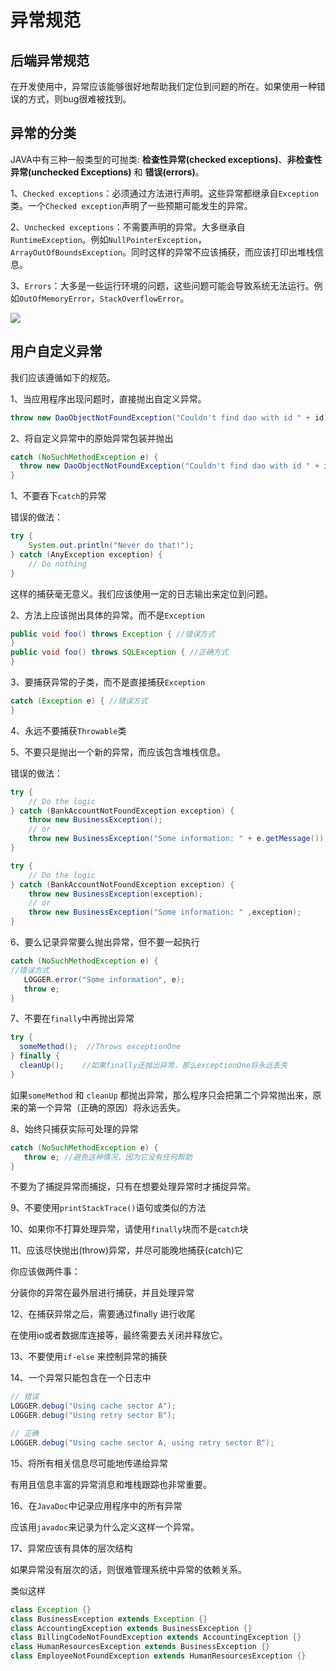 # 异常规范

## 后端异常规范

在开发使用中，异常应该能够很好地帮助我们定位到问题的所在。如果使用一种错误的方式，则bug很难被找到。

## 异常的分类
JAVA中有三种一般类型的可抛类: **检查性异常(checked exceptions)**、**非检查性异常(unchecked Exceptions)** 和 **错误(errors)**。

1、`Checked exceptions`：必须通过方法进行声明。这些异常都继承自`Exception`类。一个`Checked exception`声明了一些预期可能发生的异常。

2、`Unchecked exceptions`：不需要声明的异常。大多继承自`RuntimeException`。例如`NullPointerException`，`ArrayOutOfBoundsException`。同时这样的异常不应该捕获，而应该打印出堆栈信息。

3、`Errors`：大多是一些运行环境的问题，这些问题可能会导致系统无法运行。例如`OutOfMemoryError`，`StackOverflowError`。

![](/develop/choerodon-specification/04-开发/微服务开发/image/throwable.png)

## 用户自定义异常
我们应该遵循如下的规范。

1、当应用程序出现问题时，直接抛出自定义异常。
```java
throw new DaoObjectNotFoundException("Couldn't find dao with id " + id);
```
2、将自定义异常中的原始异常包装并抛出
```java
catch (NoSuchMethodException e) {
  throw new DaoObjectNotFoundException("Couldn't find dao with id " + id, e);
}
```
1、不要吞下`catch`的异常

错误的做法：
```java
try {
    System.out.println("Never do that!");
} catch (AnyException exception) {
    // Do nothing
}
```
这样的捕获毫无意义。我们应该使用一定的日志输出来定位到问题。

2、方法上应该抛出具体的异常。而不是`Exception`
```java
public void foo() throws Exception { //错误方式
}
public void foo() throws SQLException { //正确方式
}
```
3、要捕获异常的子类，而不是直接捕获`Exception`
```java
catch (Exception e) { //错误方式
}
```
4、永远不要捕获`Throwable`类

5、不要只是抛出一个新的异常，而应该包含堆栈信息。

错误的做法：
```java
try {
    // Do the logic
} catch (BankAccountNotFoundException exception) {
    throw new BusinessException();
    // or
    throw new BusinessException("Some information: " + e.getMessage());
}
```
```java
try {
    // Do the logic
} catch (BankAccountNotFoundException exception) {
    throw new BusinessException(exception);
    // or
    throw new BusinessException("Some information: " ,exception);
}
```
6、要么记录异常要么抛出异常，但不要一起执行
```java
catch (NoSuchMethodException e) {  
//错误方式 
   LOGGER.error("Some information", e);
   throw e;
}
```
7、不要在`finally`中再抛出异常
```java
try {
  someMethod();  //Throws exceptionOne
} finally {
  cleanUp();    //如果finally还抛出异常，那么exceptionOne将永远丢失
}
```
如果`someMethod` 和 `cleanUp` 都抛出异常，那么程序只会把第二个异常抛出来，原来的第一个异常（正确的原因）将永远丢失。

8、始终只捕获实际可处理的异常
```java
catch (NoSuchMethodException e) {
   throw e; //避免这种情况，因为它没有任何帮助
}
```
不要为了捕捉异常而捕捉，只有在想要处理异常时才捕捉异常。

9、不要使用`printStackTrace()`语句或类似的方法

10、如果你不打算处理异常，请使用`finally`块而不是`catch`块

11、应该尽快抛出(throw)异常，并尽可能晚地捕获(catch)它

你应该做两件事：

分装你的异常在最外层进行捕获，并且处理异常

12、在捕获异常之后，需要通过finally 进行收尾

在使用io或者数据库连接等，最终需要去关闭并释放它。

13、不要使用`if-else` 来控制异常的捕获

14、一个异常只能包含在一个日志中
```java
// 错误
LOGGER.debug("Using cache sector A");
LOGGER.debug("Using retry sector B");

// 正确
LOGGER.debug("Using cache sector A, using retry sector B");
```
15、将所有相关信息尽可能地传递给异常

有用且信息丰富的异常消息和堆栈跟踪也非常重要。

16、在`JavaDoc`中记录应用程序中的所有异常

应该用`javadoc`来记录为什么定义这样一个异常。

17、异常应该有具体的层次结构

如果异常没有层次的话，则很难管理系统中异常的依赖关系。

类似这样
```java
class Exception {}
class BusinessException extends Exception {}
class AccountingException extends BusinessException {}
class BillingCodeNotFoundException extends AccountingException {}
class HumanResourcesException extends BusinessException {}
class EmployeeNotFoundException extends HumanResourcesException {}
```